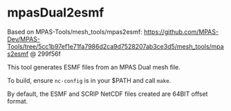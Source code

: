 # mpasDual2esmf

Based on MPAS-Tools/mesh_tools/mpas2esmf:
https://github.com/MPAS-Dev/MPAS-Tools/tree/5cc1b97ef1e71fa7986d2ca9d7528207ab3ce3d5/mesh_tools/mpas2esmf @ 299f56f

This tool generates ESMF files from an MPAS Dual mesh file.

To build, ensure `nc-config` is in your $PATH and call `make`.

By default, the ESMF and SCRIP NetCDF files created are 64BIT offset format.
